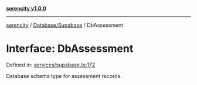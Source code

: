 [**serencity v1.0.0**](../../../README.md)

***

[serencity](../../../modules.md) / [Database/Supabase](../README.md) / DbAssessment

# Interface: DbAssessment

Defined in: [services/supabase.ts:172](https://github.com/lbatschelet/SerenCity/blob/4245c36d3a680a78ab22610b245af81b1a0977ec/src/services/supabase.ts#L172)

Database schema type for assessment records.
